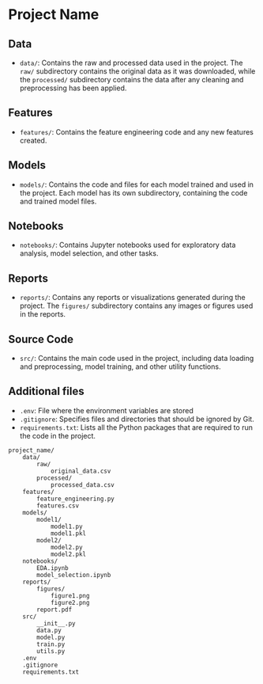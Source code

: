 # Project Name

## Data
- `data/`: Contains the raw and processed data used in the project. The `raw/` subdirectory contains the original data as it was downloaded, while the `processed/` subdirectory contains the data after any cleaning and preprocessing has been applied.

## Features
- `features/`: Contains the feature engineering code and any new features created.

## Models
- `models/`: Contains the code and files for each model trained and used in the project. Each model has its own subdirectory, containing the code and trained model files.

## Notebooks
- `notebooks/`: Contains Jupyter notebooks used for exploratory data analysis, model selection, and other tasks.

## Reports
- `reports/`: Contains any reports or visualizations generated during the project. The `figures/` subdirectory contains any images or figures used in the reports.

## Source Code
- `src/`: Contains the main code used in the project, including data loading and preprocessing, model training, and other utility functions.

## Additional files
- `.env`: File where the environment variables are stored
- `.gitignore`: Specifies files and directories that should be ignored by Git.
- `requirements.txt`: Lists all the Python packages that are required to run the code in the project.


```
project_name/
    data/
        raw/
            original_data.csv
        processed/
            processed_data.csv
    features/
        feature_engineering.py
        features.csv
    models/
        model1/
            model1.py
            model1.pkl
        model2/
            model2.py
            model2.pkl
    notebooks/
        EDA.ipynb
        model_selection.ipynb
    reports/
        figures/
            figure1.png
            figure2.png
        report.pdf
    src/
        __init__.py
        data.py
        model.py
        train.py
        utils.py
    .env
    .gitignore
    requirements.txt
```



